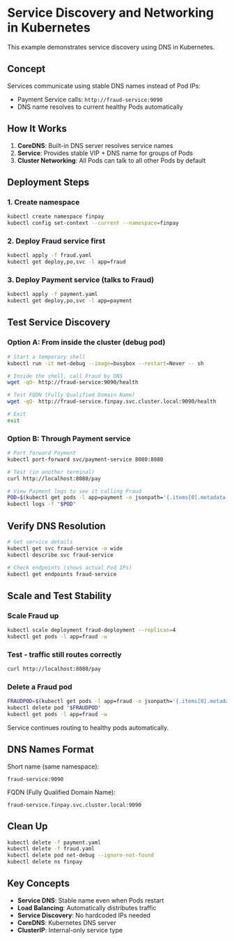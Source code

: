 # Service Discovery and Networking in Kubernetes

This example demonstrates service discovery using DNS in Kubernetes.

## Concept

Services communicate using stable DNS names instead of Pod IPs:
- Payment Service calls: `http://fraud-service:9090`
- DNS name resolves to current healthy Pods automatically

## How It Works

1. **CoreDNS**: Built-in DNS server resolves service names
2. **Service**: Provides stable VIP + DNS name for groups of Pods
3. **Cluster Networking**: All Pods can talk to all other Pods by default

## Deployment Steps

### 1. Create namespace
```bash
kubectl create namespace finpay
kubectl config set-context --current --namespace=finpay
```

### 2. Deploy Fraud service first
```bash
kubectl apply -f fraud.yaml
kubectl get deploy,po,svc -l app=fraud
```

### 3. Deploy Payment service (talks to Fraud)
```bash
kubectl apply -f payment.yaml
kubectl get deploy,po,svc -l app=payment
```

## Test Service Discovery

### Option A: From inside the cluster (debug pod)
```bash
# Start a temporary shell
kubectl run -it net-debug --image=busybox --restart=Never -- sh

# Inside the shell, call Fraud by DNS
wget -qO- http://fraud-service:9090/health

# Test FQDN (Fully Qualified Domain Name)
wget -qO- http://fraud-service.finpay.svc.cluster.local:9090/health

# Exit
exit
```

### Option B: Through Payment service
```bash
# Port forward Payment
kubectl port-forward svc/payment-service 8080:8080

# Test (in another terminal)
curl http://localhost:8080/pay

# View Payment logs to see it calling Fraud
POD=$(kubectl get pods -l app=payment -o jsonpath='{.items[0].metadata.name}')
kubectl logs -f "$POD"
```

## Verify DNS Resolution

```bash
# Get service details
kubectl get svc fraud-service -o wide
kubectl describe svc fraud-service

# Check endpoints (shows actual Pod IPs)
kubectl get endpoints fraud-service
```

## Scale and Test Stability

### Scale Fraud up
```bash
kubectl scale deployment fraud-deployment --replicas=4
kubectl get pods -l app=fraud -w
```

### Test - traffic still routes correctly
```bash
curl http://localhost:8080/pay
```

### Delete a Fraud pod
```bash
FRAUDPOD=$(kubectl get pods -l app=fraud -o jsonpath='{.items[0].metadata.name}')
kubectl delete pod "$FRAUDPOD"
kubectl get pods -l app=fraud -w
```

Service continues routing to healthy pods automatically.

## DNS Names Format

Short name (same namespace):
```
fraud-service:9090
```

FQDN (Fully Qualified Domain Name):
```
fraud-service.finpay.svc.cluster.local:9090
```

## Clean Up

```bash
kubectl delete -f payment.yaml
kubectl delete -f fraud.yaml
kubectl delete pod net-debug --ignore-not-found
kubectl delete ns finpay
```

## Key Concepts

- **Service DNS**: Stable name even when Pods restart
- **Load Balancing**: Automatically distributes traffic
- **Service Discovery**: No hardcoded IPs needed
- **CoreDNS**: Kubernetes DNS server
- **ClusterIP**: Internal-only service type